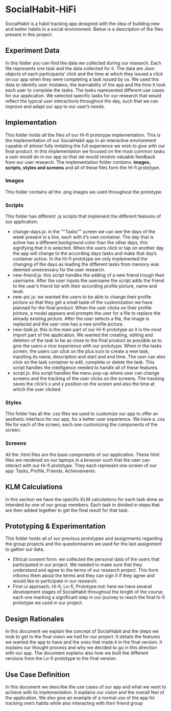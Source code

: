 # SocialHabit-HiFi

SocialHabit is a habit tracking app designed with the idea of building new and better habits in a social environment.
Below is a description of the files present in this project:

## Experiment Data
In this folder you can find the data we collected during our research. Each file represents one task and the data collected for it. The data are Json objects of each participants’ click and the time at which they issued a click on our app when they were completing a task issued by us. We used this data to identify user mistakes, the learnability of the app and the time it took each user to complete the tasks. The tasks represented different use cases for our application. We selected specific tasks for our research that would reflect the typical user interactions throughout the day, such that we can improve and adapt our app to our user’s needs.

## Implementation
This folder holds all the files of our Hi-fi prototype implementation. This is the implementation of our SocialHabit app in an interactive environment capable of almost fully imitating the full experience we wish to give with our final product. In this implementation we focused on the most common tasks a user would do in our app so that we would receive valuable feedback from our user research. The implementation folder contains: **images, scripts, styles and screens** and all of these files form the Hi-fi prototype. 
### Images
This folder contains all the .png images we used throughout the prototype.
### Scripts
This folder has different .js scripts that implement the different features of our application:
- change-days.js: in the ""Tasks"" screen we can see the days of the week present in a line, each with it’s own container. The day that is active has a different background color than the other days, this signifying that it is selected. When the users click or tap on another day the app will change to the according days tasks and make that day’s container active. In the Hi-fi prototype we only implemented the changing of the days as loading the different tasks from memory was deemed unnecessary for the user research.
- new-friend.js: this script handles the adding of a new friend trough their username. After the user inputs the username the script adds the friend to the user’s friend list with their according profile picture, name and level.
- new-pic.js: we wanted the users to be able to change their profile picture so that they get a small taste of the customization we have planned for the final product. When the user clicks on their profile picture, a modal appears and prompts the user for a file to replace the already existing picture. After the user selects a file, the image is replaced and the user now has a new profile picture.
- new-task.js: this is the main part of our Hi-fi prototype as it is the most import part of the application. We wanted the creating, editing and deletion of the task to be as close to the final product as possible as to give the users a nice experience with our prototype. When in the tasks screen, the users can click on the plus icon to create a new task, inputting its name, description and start and end time. The user can also click on the task container to edit, complete or delete the task. This script handles the intelligence needed to handle all of these features.
- script.js: this script handles the menu pop-up where user can change screens and the tracking of the user clicks on the screens. The tracking saves the click’s x and y position on the screen and also the time at which the user clicked.
### Styles
This folder has all the .css files we used to customize our app to offer an aesthetic interface for our app, for a better user experience. We have a .css file for each of the screen, each one customizing the components of the screen.
### Screens
All the .html files are the base components of our application. These html files are rendered on our laptops in a browser such that the user can interact with our Hi-fi prototype. They each represent one screen of our app: Tasks, Profile, Friends, Achievements.

## KLM Calculations
In this section we have the specific KLM calculations for each task done as intended by one of our group members. Each task in divided in steps that are then added together to get the final result for that task.

## Prototyping & Experimentation
This folder holds all of our previous prototypes and assignments regarding the group projects and the questionnaires we used for the last assignment to gather our data.
- Ethical consent form: we collected the personal data of the users that participated in our project. We needed to make sure that they understand and agree to the terms of our research project. This form informs them about the terms and they can sign it if they agree and would like to participate in our research.
- First-ui approach, Hi-fi, Lo-fi, Prototype.md: here we have several development stages of SocialHabit throughout the length of the course, each one marking a significant step in our journey to reach the final hi-fi prototype we used in our project.
## Design Rationales
In this document we explain the concept of SocialHabit and the steps we took to get to the final vision we had for our project. It details the features we wanted the app to have and the ones that made it in the final version. It explains our thought process and why we decided to go in this direction with our app. The document explains also how we built the different versions from the Lo-fi prototype to the final version.
## Use Case Definition
In this document we describe the use cases of our app and what we want to achieve with its implementation. It explains our vision and the overall feel of the application. We also give an example of a normal use of the app for tracking one’s habits while also interacting with their friend group 
